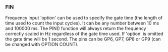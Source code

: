

### FIN

Frequency input 'option' can be used to specify the gate time (the length of time used to count the input cycles). It can be any number between 10 ms and 100000 ms. The PIN() function will always return the frequency correctly scaled in Hz regardless of the gate time used. If 'option' is omitted the gate time will be 1 second. The pins can be GP6, GP7, GP8 or GP9 (can be changed with OPTION COUNT).